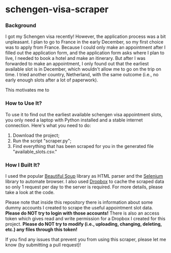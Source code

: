 # schengen-visa-scraper

### Background

I got my Schengen visa recently! However, the application process was a bit unpleasant. I plan to go to France in the early December, so my first choice was to apply from France. Because I could only make an appointment after I filled out the application form, and the application form asks where I plan to live, I needed to book a hotel and make an itinerary. But after I was forwarded to make an appointment, I only found out that the earliest available slot is in December, which wouldn't allow me to go on the trip on time. I tried another country, Netherland, with the same outcome (i.e., no early enough slots after a lot of paperwork).

This motivates me to 

### How to Use It?
To use it to find out the earliest available schengen visa appointment slots, you only need a laptop with Python installed and a stable internet connection. Here's what you need to do:
1. Download the project;
2. Run the script "scraper.py";
3. Find everything that has been scraped for you in the generated file "available_slots.csv."

### How I Built It?

I used the popular [Beautiful Soup](https://pypi.org/project/beautifulsoup4/) library as HTML parser and the [Selenium](https://selenium-python.readthedocs.io/) library to automate browser. I also used [Dropbox](https://www.dropbox.com/) to cache the scraped data so only 1 request per day to the server is required. For more details, please take a look at the code.

Please note that inside this repository there is information about some dummy accounts I created to scrape the useful appointment slot data. **Please do NOT try to login with those accounts!** There is also an access token which gives read and write permission for a Dropbox I created for this project. **Please do NOT try to modify (i.e., uploading, changing, deleting, etc.) any files through this token!**

If you find any issues that prevent you from using this scraper, please let me know (by submitting a pull request)!